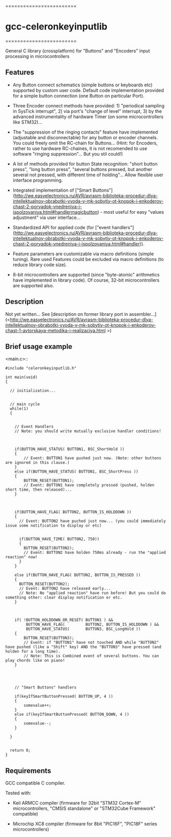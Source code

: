 ========================
# gcc-celeronkeyinputlib
========================

General C library (crossplatform) for "Buttons" and "Encoders" input processing in microcontrollers




Features
--------

* Any Button connect schematics (simple buttons or keyboards etc) supported by custom user code. Default code implementation provided for a simple button connection (one Button on particular Port).

* Three Encoder connect methods have provided: 1) "periodical sampling in SysTick interrupt", 2) via port's "change of level" interrupt, 3) by the advanced instrumentality of hardware Timer (on some microcontrollers like STM32)...

* The "suppression of the ringing contacts" feature have implemented (adjustable and disconnectable) for any button or encoder channels. You could freely omit the RC-chain for Buttons... (Hint: for Encoders, rather to use hardware RC-chaines, it is not recomended to use software "ringing suppression"... But you stil could!)

* A lot of methods provided for button State recognition: "short button press", "long button press", "several buttons pressed, but another several not pressed, with different time of holding"... Allow flexible user interface programming.

* Integrated implementation of ["Smart Buttons"] (<http://we.easyelectronics.ru/AVR/avrasm-biblioteka-procedur-dlya-intellektualnoy-obrabotki-vvoda-v-mk-sobytiy-ot-knopok-i-enkoderov-chast-2-poryadok-vnedreniya-i-ispolzovaniya.html#handlermagicbutton>) - most useful for easy "values adjustment" via user interface...

* Standardized API for applied code (for ["event handlers"] (<http://we.easyelectronics.ru/AVR/avrasm-biblioteka-procedur-dlya-intellektualnoy-obrabotki-vvoda-v-mk-sobytiy-ot-knopok-i-enkoderov-chast-2-poryadok-vnedreniya-i-ispolzovaniya.html#handler>)).

* Feature parameters are customizable via macro definitions (simple tuning). Rare used Features could be excluded via macro definitions (to reduce library code size).

* 8-bit microcontrollers are supported (since "byte-atomic" arithmetics have implemented in library code). Of course, 32-bit microcontrollers are supported also.




Description
-----------

Not yet written... 
See [description on former library port in assembler...] (<http://we.easyelectronics.ru/AVR/avrasm-biblioteka-procedur-dlya-intellektualnoy-obrabotki-vvoda-v-mk-sobytiy-ot-knopok-i-enkoderov-chast-1-avtorskaya-metodika-i-realizaciya.html >)




Brief usage example
-------------------

<main.c>::

    #include "celeronkeyinputlib.h"

    int main(void) 
    {

      // initialization...


      // main cycle
      while(1) 
      {


        // Event Handlers 
        // Note: you should write mutually exclusive handler conditions!



        if(BUTTON_HAVE_STATUS( BUTTON1, BSC_ShortHold ))
        {
            // Event: BUTTON1 have pushed just now. (Note: other buttons are ignored in this clause.)
        }
        else if(BUTTON_HAVE_STATUS( BUTTON1, BSC_ShortPress ))
        {
            BUTTON_RESET(BUTTON1);
            // Event: BUTTON1 have completely pressed (pushed, holden short time, then released)...
        }



        if(BUTTON_HAVE_FLAG( BUTTON2, BUTTON_IS_HOLDDOWN ))
        {
          // Event: BUTTON2 have puched just now... (you could immediately issue some notification to display or etc)


          if(BUTTON_HAVE_TIME( BUTTON2, 750))
          {
            BUTTON_RESET(BUTTON2);
            // Event: BUTTON2 have holden 750ms already - run the "applied reaction" now!
          }
        }

        else if(BUTTON_HAVE_FLAG( BUTTON2, BUTTON_IS_PRESSED ))
        {
          BUTTON_RESET(BUTTON2);
          // Event: BUTTON2 have released early... 
          // Note: No "applied reaction" have run before! But you could do something other: clear display notification or etc.
        }



        if( !BUTTON_HOLDDOWN_OR_RESET( BUTTON1 ) &&
             BUTTON_HAVE_FLAG(         BUTTON2, BUTTON_IS_HOLDDOWN ) && 
             BUTTON_HAVE_STATUS(       BUTTON3, BSC_LongHold ))
        {
            BUTTON_RESET(BUTTON3);
            // Event: if "BUTTON1" have not touched AND while "BUTTON2" have pushed (like a "Shift" key) AND the "BUTTON3" have pressed (and holden for a long time).
            // Note: This is Combined event of several buttons. You can play chords like on piano!
        }




        // "Smart Buttons" handlers

        if(keyIfSmartButtonPressed( BUTTON_UP, 4 ))
        {
            somevalue++;
        }
        else if(keyIfSmartButtonPressed( BUTTON_DOWN, 4 ))
        {
            somevalue--;
        }

      }


      return 0;
    }




Requirements
------------

GCC compatible C compiler.


Tested with:

- Keil ARMCC compiler (firmware for 32bit "STM32 Cortex-M" microcontrollers, "CMSIS standalone" or "STM32Cube Framework" compatible)

- Microchip XC8 compiler (firmware for 8bit "PIC16F", "PIC18F" series microcontrollers)


